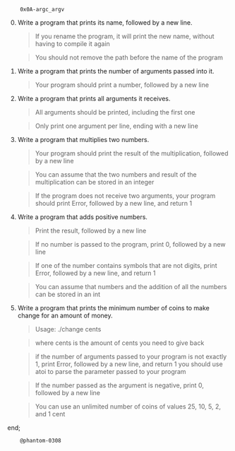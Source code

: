 		0x0A-argc_argv

0. Write a program that prints its name, followed by a new line.
	>If you rename the program, it will print the new name, without having to compile it again

	>You should not remove the path before the name of the program
1. Write a program that prints the number of arguments passed into it.
	>Your program should print a number, followed by a new line
2. Write a program that prints all arguments it receives.
	>All arguments should be printed, including the first one

	>Only print one argument per line, ending with a new line
3. Write a program that multiplies two numbers.
	>Your program should print the result of the multiplication, followed by a new line

	>You can assume that the two numbers and result of the multiplication can be stored in an integer

	>If the program does not receive two arguments, your program should print Error, followed by a new line, and return 1
4. Write a program that adds positive numbers.
	>Print the result, followed by a new line

	>If no number is passed to the program, print 0, followed by a new line

	>If one of the number contains symbols that are not digits, print Error, followed by a new line, and return 1

	>You can assume that numbers and the addition of all the numbers can be stored in an int
5. Write a program that prints the minimum number of coins to make change for an amount of money.
	>Usage: ./change cents

	>where cents is the amount of cents you need to give back

	>if the number of arguments passed to your program is not exactly 1, print Error, followed by a new line, and return 1 you should use atoi to parse the parameter passed to your program

	>If the number passed as the argument is negative, print 0, followed by a new line

	>You can use an unlimited number of coins of values 25, 10, 5, 2, and 1 cent

end;

		@phantom-0308
